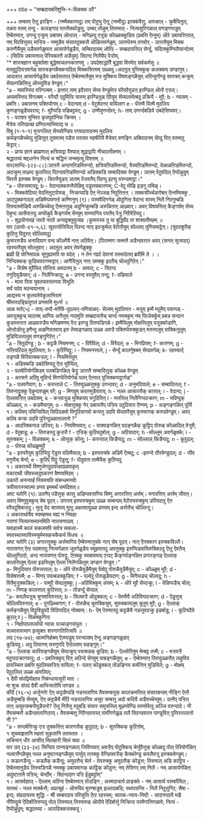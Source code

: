 +++
title = "सम्ब्रदायबरिशुत्ति-१-विळक्क उरै"

+++
तम्बरम् ऎऩ्ऱु इरङ्गि - (नम्मैक्काप्पदु) तम् पॊऱुप्पु ऎऩ्ऱु (नम्मीदु) इरक्कंवैत्तु, अरुळाल् - क्रुबैयिऩुल्, तळरा मऩम् तन्दु - कलङ्गाद मऩत्तैक्कॊडुत्तु, उम्बर् तॊऴुम् तिरुमाल् - नित्यसुरिगळाल् वणङ्गप्पडुम् ऎम्बॆरुमाऩ्, उगन्दु एऱ्कुम् उबायम् ऒऩ्ऱाल् - मगिऴ्न्दु एऱ्ऱुक् कॊळ्ळक्कूडिय (प्रबत्ति ऎऩ्ऩुम्) ऒरे उबायत्तिऩाल्, नम् पिऱवित्तुयर् माऱ्ऱिय - नम्मुडैय संसारदुक्कत्तै ऒऴित्तवर्गळुम्, ञाऩप्पॆरुम् तगवोर् - ञाऩत्तैयुम् मिक्क करुणैयैयुम् उडैयवर्गळुमाऩ आसार्यर्गळुडैय, सम्बिरदायम् ऒऩ्ऱि - सम्ब्रदायत्तिल् सेर्न्दु, सदिाक्कुम्निलैसार्न्दऩम् - (सिऱिय उबायत्ताल् पॆरियबलऩै अडैयुम्) सिऱन्द निलैयैप् पॆऱ्ऱोम्,  
"* शास्त्रज्ञान बहुक्लेशा बुद्धेश्वचलनकारणमू । उपदेशाद्धारैि बुद्धवा विरमेत् सर्वकर्मसु ॥  
मऩवुऱुदियऱ्ऱवर्गळ् सास्त्रङ्गळैक्कऱ्पदिल् मिक्कसिरमम् उळ्ळदु।अदऩुल् पुत्तिक्कुक् कलक्कम् उण्डागुम्। आदलाल् आसार्यर्गळुडैय उबदेसत्ताल् ऎम्बॆरुमाऩैयुम् मऱ्ऱ मुक्किय विषयङ्गळैयुम् अऱिन्दुगॊण्डु सास्त्रम् कऱ्कुम् सॆयल्गळिऩिऩ्ऱु ऒय्न्दुविड वेण्डुम्।"  
"a - व्यवस्त्तिद वरिगल्बम् - इऩ्ऩार् ताम् इदैत्ताऩ् सॆय्य वेण्डुमॆऩ्ऱ वरैयऱैयुडऩ् इरण्डिल् ऒऩ्ऱै एऱ्ऱल्। अव्यवस्त्तिद विगल्बम् - वरैयऱै एदुमिऩ्ऱि यारुम् इरण्डिऩुळ् ऎदैयुम् सॆय्यलामॆऩ्बदु प्रक्रियै - मुऱै; b - न्यासम् - प्रबत्ति। उबासनम् पक्तियोगम् c - वेदान्दम् d - वेऱुसेदनर् वायिलाग e - पॊरुमै यिऩ्मै मुदलिय कुणङ्गळुडैयवराय्; f- मुऱैप्पडि वऴिबट्टवर्; g - उण्मैयुणर्न्दवर्; h- ताम् उणर्न्दबडिये उबदेसिप्पवर्।  
१ - पराशर मुनिवर कृतपूर्वानिक क्रियम् ।  
मैत्रेयः परिपप्रच्छ प्रणिपत्याभिवाद्य च ॥  
विबु (१-१-१) मुऱ्पगलिल् सॆय्यवेण्डिय पगवदारादनम् मुदलिय  
कर्मङ्गळैच्चॆय्दु मुडित्तुत् तूयमऩम् पडैत्त परासर महर्षरियै मैत्रेयर् वणङ्गि अबिवादनम् सॆय्दु पिऩ् वरुमाऱु केट्टार्।  
२ - प्राप्य ज्ञानं ब्राह्मणात् क्षत्रियाद्वा वैश्यात् शूद्राद्वापि नीचादभीक्ष्णम् ।  
श्रद्धातव्यं श्रद्दधानेन नित्यं च श्रद्धिनं जन्ममृत्यू विश्ताम् ॥  
 पार(सान्दि-३२३-८८):ञाऩत्तै अन्दणऩिडमिरुन्दो, क्षत्रियऩिडमिरुन्दो, वैच्यऩिडमिरुन्दो, वेळाळऩिडमिरुन्दो, अदऱ्कुम् ताऴ्न्द कुलत्तिल् पिऱन्दवऩिडमिरुन्दो अडिक्कडि सम्बादिक्क वेण्डुम्। ञाऩम् पॆऱुवदिल् ऎप्पॊऴुदुम् सिरत्तै इरुक्क वेण्डुम्। सिरत्तैयुडऩ् ञाऩम् पॆऱ्ऱवऩैप् पिऱप्पु इऱप्पु वरुन्दमाट्टा।"  
"a - पॊरुत्तमाऩदु; b - वेदान्दक्करुत्तैत्तॆळिवु पडुत्तक्कारणम्; C-वेऱु मॊऴि इङ्गु तमिऴ्।   
१ - मिक्कवेदियर् वेदत्तिऩुट्पॊरुळ् , निऱ्कप्पाडि ऎऩ् नॆञ्जळ् निऱुत्तिऩऩ् । तक्कसीर्च्चडगोबऩ् ऎऩ्नम्मिक्कु , आट्पुक्कगादल् अडिमैप्पयणऩ्ऱे कण्णिनुण् (९)। परमवैदिगर्गळ् ऒदुगिऩ्ऱ वेदान्द सारम् निलै निऱगुम्बडि तिरुवाय्मॊऴियै अरुळिच्चॆय्दु ऎऩ्मऩत्तुळ् अदुनिऱ्कुम्बडि अरुळिऩार् आऴ्वार्। अवर् विषयत्तिल् कैङ्गर्यम् सॆय्य ऎऴुन्द आसैयाऩदु अप्पॊऴुदे कैङ्गर्यम् सॆय्युम् वाय्प्पागिय पयऩैप् पॆऱ्ऱु निऱैवेऱियदु।  
२ - शूद्रयॊनावहं जातॊ नातॊ अन्यद्वक्तुमुत्सह ।कुमारस्य तु या बुद्धिर्वेद ता शाश्वतीमहम् ॥  
पार (उत्यो-४१-५,६): सूदरयोऩियिल् पिऱन्द नाऩ् इदऱ्कुमेल् वेऱॊऩ्ऱैयुम् सॊल्लत् तुणियमाट्टेऩ्। (त्रुदराष्ट्रऩैक् कुऱित्तु विदुरऩ् सॊल्लियदु)   
कुमाररुडैय अनादियाग वन्द कॊळ्गैयै नाऩ् अऱिवेऩ्। (पिराम्मण जऩ्मत्तै अडैन्दवराऩ अवर् (सनत् सुजादर्) रहस्यत्तैयुम् सॊल्लुवार्। अदऩुल् अवर् तेवर्गळुक्कु  
ब्रह्मी हि योनिमापन्नः सुगुह्यामपि या वदेत् । न तेन गर्ह्या देवानां तस्मादेतत् ब्रवीमि ते । ।  
 निन्दिक्कक् कूडियवरागमाट्टार्। आगैयिऩुल् नाऩ् उमक्कु इदऩैच् चॊल्लुगिऱेऩ्।"  
"a - विसेष मुऱैयिल् तोऩ्ऱिय अवदारम् b - आवल्; c - सिऱन्द  
तगुदियुडैयवर्; d - निलैनिऱ्कादु; e - उगन्द वस्तुवैत् तन्दु; f- वऴियाले  
१ - माता पिता युवतयतस्तनया विभूतिः   
सर्वं यदेव मदन्वयानाम् ।  
आद्यस्य न कुलपतेर्वकुलाभिरामं  
श्रीमत्तदङ्घ्रियुगलं प्रणमामि मूर्ध्ना ॥  
आळ स्तो(५) - ताय्-तन्दै-मऩैवि-पुदल्वर्-पणियाळर्- सॆल्वम् मुदलियऩ - मऱ्ऱुम् इम्मै मऱुमैप् पयऩ्गळ् - अवऱ्ऱुक्कुच् चादऩम् आगिय अऩैत्तुम् नादमुऩि सम्ब्रदायत्तैच् चार्न्द नमक्कुम् नम् पिऩ्ञेर्क्कुम् प्रबन्न सन्दान कूडस्त्तराऩ आऴ्वारुडैय मगिऴमणम् पॆऱ्ऱ इरण्डु तिरुवडिगळे। इम्मैयिलुम् मोक्षत्तिलुम् पऱ्ऱुक्कोडागि, ऒऩ्ऱोडॊऩ्ऱु इणैन्दु अऴगियऩवाय् इरु तॆय्वङ्गळाय् उळ्ळ अवऱ्ऱै पक्तिप्पॆरुक्कुडऩ् मऩत्तालुम् वाक्किऩुलुम् मुडियिञऩालुम् वणङ्गुगिऱेऩ्।"  
"a - सिऱुदॊण्डु ; b - कट्टळै नियमनम्; c - विरैविल्; d - विरैदल्; e - मिगप्रियम्; f- कारणम्; g - नऩ्ऱियऱिदल् मुदलियऩ; h - कुऱिप्पिट्टु; i - नियमनत्ताले, j - सेर्न्दु कालगूेषबम् सॆय्दवर्गळ्; k- रहस्यार्त् तङ्गळै विरिवाय्क्कऱ्ऱल्; l - नियमित्तदुम्  
१ - अडिक्कडि उबदेसिप्पदु ऎऩ्ऱ मुऱैयिल्,   
२ - पलबॆरियोर्गळिडम् पलबडिगळिल् केट्टु ञाऩत्तै सम्बादित्तुक् कॊळ्ळ वेण्डुम्  
३ - अरसऩे अऱिवु मुदिर्न्द मिगप्पॆरियोर्गळ् पलर् ऎऩ्ऩाल् पूजिक्कप्पट्टार्गळ्"  
"a - पलवगैयाग; b - करुत्ताले C - तिरुवुळ्ळत्तुक्कु उगन्दवर्; d - अनुमदियाले; e - सम्बादित्तल्; f - तिरुनाट्टुक्कु ऎऴुन्दरुळुम् वरै; g - मिगवुम् कवऩमुडैयराय्; h - नल्ल आसारत्तैक् कात्तल्; i - वेदान्द; j - ऎल्लावऱ्ऱिऩ् उबदेसम्; k - कऱ्ऱवऱ्ऱुळ् मुक्कियप् पगुदियिऩ् l - मऩत्तिल् निलैनिऱ्पदऱ्काग; m - मदिप्पुक् कॊळ्ळल्, n - कडमैयागुम्; o - मोक्षत्तुक्कु नेर् उबायत्तैप् पऱ्ऱिय उऱुदियाऩ ऎण्णम्; p - अङ्गङ्गळिऩ् पूर्त्ति   
१। कल्विप् पयिऱ्सियिल् सिऱिदळवो मिगुदियागवो कऱ्पत्तु उदवि सॆय्दवरैयुम् कुरुवागक् करुदवेण्डुम्। अवर् कल्वि कऱ्क उदवि पुरिन्दुळ्ळाऩल्लऩो ?"  
a - आदरिक्कप्पड उरियर्; b - नियमिप्पवऩ्; c - वाक्यङ्गळिऩ् पदङ्गळैक् कूट्टिप् पॊरुळ् कॊळ्वदिल् वेऱ्ऱुमै; d - वेऱुबाडु; e - तिरुडऩदु कुऱ्ऱत्तै f - एऱ्ऱिक् कूऱियदुबोल्; g - अऱियादार्; h -सॊल्लुम् अवर्गळुक्के; i - सुरुक्कम्; j - विळक्कम्; k - ऒऩ्ऱुक् कॊऩ्ऱु; l- करुत्ताल् किडैप्पदु; m - सॊल्लाल् किडैप्पदु; n - कूऱुदल्; o - पॊरुळ् कॊळ्ळुम्मुऱै  
"a - इरुवरैयुम् कुऱिप्पिट्टु ऎडुत्त वलिमैयाल्; b - इरुवरुक्के अडिमै ऎऩ्बदु; c -इरुन्दे तीरवेण्डुदल्; d - जीव वगुप्पैच् चेर्न्द; e - कुऱिप् पिट्टु ऎडुत्तु; f- पॊदुवाऩ तऩ्मैयैक् कुऱिप्पदु  
१। अकारार्थॊ विष्णुर्जगदुदयरक्षाप्रळयकृत्  
मकारार्थॊ जीवस्त्वदुपकरणं वैष्णवमिदम् ।  
उकारॊ अनन्यार्ह नियमयति संबन्धमनयॊः  
त्रयीसारस्त्र्यात्मा प्रणव इममर्थं समदिशत्॥  
अष्ट च्लोगि (१): उलगैप् पडैत्तुक् कात्तु अऴिप्पवऩागिय विष्णु अगारत्तिऩ् अर्त्तम्। मगारत्तिऩ् अर्त्तम् जीवऩ्। अवऩ् विष्णुवुक्कुच् चेष पूदऩ्। उगारम् इरुवरुक्कुम् उळ्ळ सम्बन्दम् वेऱॊरुवरुक्कुम् उरियदऩ्ऱु ऎऩ वरैयऱुक्किऩ्ऱदु। मूऩ्ऱु वेद सारमाय् मूऩ्ऱु अक्षरमायुळ्ळ प्रणवम् इन्द अर्त्तत्तैच् चॊल्लिऱ्ऱु।  
२ अकारार्थायैव स्वमहमथ मह्यं न निवहाः  
नराणां नित्यानामयनमिति नारायणपदम् ।  
यमाहास्मै कालं सकलमपि सर्वत्र सकला-  
स्ववस्थास्वाविस्स्युर्ममसहजकैकर्य विधयः ॥  
अष्ट च्लोगि (३) अगारत्तुक्कु अर्त्तमागिय ऎम्बॆरुमाऩुक्के नाऩ् सेष पूदऩ्। नाऩ् ऎऩक्काग इरुक्कविल्लै। नारायणऩ् ऎऩ्ऱ पदमाऩदु नित्यर्गळाऩ जूवर्गळुडैय स्मूहमाऩदु अवऩुक्कु इरुप्पिडमायिरुक्किऱदु ऎऩ्ऱु ऎवऩैच् चॊल्लुगिऱदो, अन्द नारायणऩ् पॊरुट्टु, ऎऩक्कु स्वबावमाय् एऱ्पट् कैङ्गर्यङ्गळिऩ प्रगारङ्गळ् ऎल्लाक् कालत्तिलुम् ऎल्ला इडत्तिलुम् ऎल्ला निलैगळिलुम् उण्डाग वेण्डुम्।"  
a- मिगुदियाऩ पॊरुत्तत्ताल; b - ऒरे पॊरुळैयुडैमैयुम् वॆव्वेऱु पॊरुळैयुडैमैयुम्; c - कॊळ्ळुम् मुऱै; d - विसेषत्तऩ्मै; e - मिगप् पयऩ्बडक्कूडिय; f - पल्वेऱु पॊरुळुडैयदाग; g - मिगैप्पडच् चॊल्वदु; h - विऩैमुऱ्ऱुक्कळिल्; i - पऩ्मुऱै सॆय्दलुक्कु; j -अऱिविक्कुम् अंसम्; k - ऒरे मुऱै सॆय्दऱ्कु; l - वॆळिप्पडैच् चॊल्; m - निगऴ् कालत्ताल् कुऱित्तल्; n - तॊडर्न्दु सॆय्दल्  
"a- कवलैयऱ्ऱुच् चुगमायिरुत्तल्; b - सिलवऱ्ऱै ऒदुक्कल्; c - पॆरुमैयै अऱिविप्पदऱ्काग; d - ऎडुत्तुच् चॊल्लियिरुत्तल्; e - पुगऴ्च्चिगाग; f - पॊरुळैच् चुरुक्कियुम्, सुरुक्कामलुम् कूऱुम् मुऱै; g - ऎल्लाक् कर्मङ्गळैयुम् विट्टुविडुवदै विदिप्पदिल् नोक्कम् : h- ऎम् पॆरुमाऩदु कट्टळैयै नडत्तुवदऱ्कु इडर्बाडु; i - कूऱियदैये कूऱल्;र j - विळक्कुगिऩ्ऱ  
१ - निक्षॊपापरपर्यायॊ न्यासः पञ्चाङ्गसंयुतः ।  
सन्न्यासस्त्याग इत्युक्तः शरणागतिरित्यपि ॥  
लद (१७-७४); आत्मनिक्षेबम् ऎऩप्पडुम् परन्यासम् ऐन्दु अङ्गङ्गळुडऩ्  
कूडियदु। अदु तियागम् सरणुगदि ऎऩ्ऱॆल्लाम् वऴङ्गुम्।"  
"a - ऎल्लाक् कारियङ्गळैयुम् सॆय्दऱ्कुप् पयऩ्बडक् कूडिय; b - ऎल्लोरिऩुम् मेम्बट्ट तऩ्मै; c - मऱ्ऱवऱ्ऱै मऱुप्पदऱ्कागवऩ्ऱु; d - प्रबत्तिक्कुप् पिऩ् अऱिन्दे सॆय्युम् पाबङ्गळैयुम्; e - ऎम्बॆरुमाऩ् तिरुवुळ्ळत्तैत् तऴुविय प्रायच्चित्त प्रबत्ति मुदलियवऱ्ऱिऩ् वायिला; f- पलऩ् कॊडुक्कत् तॊडङ्गिय कर्मत्तिऩ् मुडिविले; g - मोक्षम् पॆऱुदलिल् उळ्ळ आवलिल्;  
१ दैवी संपद्विमॊक्षाय निबंन्धायासुरी मता ।  
मा शुचः संपदं दैवीं आभिजातॊपि पाण्डव ॥  
कीदै (१६-५) अर्जुनऩे! ऎऩ् कट्टळैप्पडि नडत्तलागिय तैवसम्बत्तुक् कालक्रमत्तिल् संसारबन्दम् नीङ्गि ऎऩ्ऩै अडैयुम्बडि सॆय्युम्, ऎऩ् कट्टळैयै मीऱि नडत्तलागिय असुर सम्बत्तु अदो कदियै अडैयच्चॆय्युम्। उऩ्ऩैप् पऱ्ऱित् ताऩ् असुरसम्बत्तैयुडैयऩो? ऎऩ्ऱु निऩैत्तु मऱुबडि संसार समुत्रत्तिल् मूऴ्गवेण्डि वरुमोवॆऩ्ऱु अञ्जि वरुन्दादे। नी तैवसम्बत्तै अडैन्दवऩागिऩ्ऱाय्। तैवसम्बत्तु निऱैन्दवराय्त् तार्मीगर्गळुळ् तलै सिऱन्दवराऩ पाण्डुविऩ् पुत्तिरऩल्लऩो नी ?"  
"a - सन्दर्बत्तिऱ्कु एऱ्ऱ तुक्कत्तिऩ् कारणत्तैक् कूऱुदल्; b - सुरुक्किक् कूऱिऩोम्,  
१ सुख्याहृतानि महतां सुकृतानि ततस्ततः ।  
सचिन्वन् धीर आसीत् सिलहारी सिलं यथा ॥  
पार उत् (३३-३४) सिन्दिय तान्यङ्गळाल् जिविप्पवऩ् अवऱ्ऱैप् पॊऱुक्किच् चेर्त्तुवैत्तुक् कॊळ्वदु पोल् पॆरियोर्गळिऩ् नल्वार्त्तैगळैयुम् नल्ल अनुष्टानङ्गळैयुम् पार्त्तुत् तऩक्कु वेण्डियवऱ्ऱैक् कैक्कॊण्डु कवलैयऱ्ऱु इरुक्कवेण्डुम्।  
२ कडल्गडैन्दु - कडलैक् कडैन्दु; अमुदत्तैच् चेर्त्त - तेवरुक्कु अमुदत्तैक् कॊडुत्त; तिरुमाल् अडि काट्टिय - ऎम्बॆरुमाऩुडैय तिरुवडिगळै नमक्कु उबायमागक् काट्टिक् कॊडुत्त; नम् तेसिगर् तम् निलै - नम् आसार्यर्गळिऩ् अदुष्टाऩत्तै पऱ्ऱिच्; चेर्न्दोम् - सिऱन्ददाग पऱ्ऱि ईडुबट्टोम्"  
१। आसर्वज्ञात् - ऎल्लाम् अऱिन्द ऎमबॆरुमाऩ् तॊडङ्गि ; अस्मदाचार्य प्राङ्क्तेः - नम् आसार्य परम्बरैयिल् ; सत्पथं - नल्ल मार्क्कत्तै; अप्रत्यूहं - ऒरुविद मुरण्बाडुम् इल्लादबडि; स्थापयन्ति - निलै निऱुत्तुगिऱ; सैषा - इन्द; संप्रदायस्य शुद्धिः - श्री सम्बरदाय परिसुत्ति ऎऩ्ऱ रहस्यम्; चातक-न्याय-निष्टैः - सादगप्पऱवै मऴै नीरैमट्टुमे ऎदिर्बात्तिरुप्पदु पोल् तिरुमाल् तिरुवरुळ् ऒऩ्ऱैये ऎदिर्बार्त्तु निऱ्किऩ्ऱ परमैगात्तिगळावे; नित्यं - ऎप्पॊऴुदुम्; श्रद्धातव्या - आरादिक्कत्तक्कदु।

